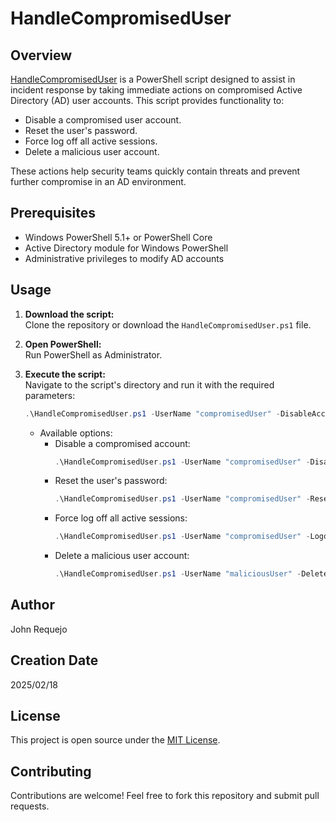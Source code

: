 # HandleCompromisedUser

## Overview

[HandleCompromisedUser](https://github.com/JohnRequejoLopez/PowershellUsefulScripts/tree/main/ADCompromisedUserHandler/HandleCompromisedUser.ps1) is a PowerShell script designed to assist in incident response by taking immediate actions on compromised Active Directory (AD) user accounts. This script provides functionality to:

- Disable a compromised user account.
- Reset the user's password.
- Force log off all active sessions.
- Delete a malicious user account.

These actions help security teams quickly contain threats and prevent further compromise in an AD environment.

## Prerequisites

- Windows PowerShell 5.1+ or PowerShell Core  
- Active Directory module for Windows PowerShell  
- Administrative privileges to modify AD accounts  

## Usage

1. **Download the script:**  
   Clone the repository or download the `HandleCompromisedUser.ps1` file.

2. **Open PowerShell:**  
   Run PowerShell as Administrator.

3. **Execute the script:**  
   Navigate to the script's directory and run it with the required parameters:

   ```powershell
   .\HandleCompromisedUser.ps1 -UserName "compromisedUser" -DisableAccount
   ````

   - Available options:
      - Disable a compromised account:
          ```powershell
        .\HandleCompromisedUser.ps1 -UserName "compromisedUser" -DisableAccount
          ```
      - Reset the user's password:
          ```powershell
        .\HandleCompromisedUser.ps1 -UserName "compromisedUser" -ResetPassword -NewPassword "NewSecureP@ssword123"
          ````
      - Force log off all active sessions:
          ```powershell
        .\HandleCompromisedUser.ps1 -UserName "compromisedUser" -LogoffSessions
          ````
      - Delete a malicious user account:
          ```powershell
        .\HandleCompromisedUser.ps1 -UserName "maliciousUser" -DeleteUser
          ````

## Author

John Requejo

## Creation Date 

2025/02/18

## License

This project is open source under the [MIT License](https://opensource.org/licenses/MIT).


## Contributing

Contributions are welcome! Feel free to fork this repository and submit pull requests.


